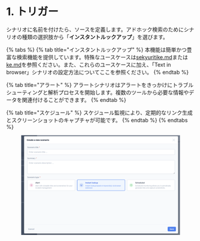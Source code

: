 # 1. トリガー

シナリオに名前を付けたら、ソースを定義します。アドホック検索のためにシナリオの種類の選択肢から「**インスタントルックアップ**」を選びます。&#x20;

{% tabs %}
{% tab title="インスタントルックアップ" %}
本機能は簡単かつ豊富な検索機能を提供しています。特殊なユースケースは[sekyuritike.md](../../../use-cases/sekyuritike.md "mention")または[ke.md](../../../use-cases/ke.md "mention")を参照ください。また、これらのユースケースに加え、「Text in browser」シナリオの設定方法についてここを参照ください。
{% endtab %}

{% tab title="アラート" %}
アラートシナリオはアラートをきっかけにトラブルシューティングと解析プロセスを開始します。複数のツールから必要な情報やデータを関連付けることができます。
{% endtab %}

{% tab title="スケジュール" %}
スケジュール監視により、定期的なリンク生成とスクリーンショットのキャプチャが可能です。
{% endtab %}
{% endtabs %}

<figure><img src="../../../.gitbook/assets/image (5).png" alt=""><figcaption></figcaption></figure>
